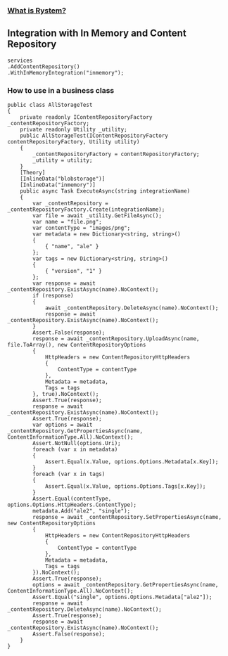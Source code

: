 ﻿### [What is Rystem?](https://github.com/KeyserDSoze/Rystem)

## Integration with In Memory and Content Repository

    services
    .AddContentRepository()
    .WithInMemoryIntegration("inmemory");

### How to use in a business class

    public class AllStorageTest
    {
        private readonly IContentRepositoryFactory _contentRepositoryFactory;
        private readonly Utility _utility;
        public AllStorageTest(IContentRepositoryFactory contentRepositoryFactory, Utility utility)
        {
            _contentRepositoryFactory = contentRepositoryFactory;
            _utility = utility;
        }
        [Theory]
        [InlineData("blobstorage")]
        [InlineData("inmemory")]
        public async Task ExecuteAsync(string integrationName)
        {
            var _contentRepository = _contentRepositoryFactory.Create(integrationName);
            var file = await _utility.GetFileAsync();
            var name = "file.png";
            var contentType = "images/png";
            var metadata = new Dictionary<string, string>()
            {
                { "name", "ale" }
            };
            var tags = new Dictionary<string, string>()
            {
                { "version", "1" }
            };
            var response = await _contentRepository.ExistAsync(name).NoContext();
            if (response)
            {
                await _contentRepository.DeleteAsync(name).NoContext();
                response = await _contentRepository.ExistAsync(name).NoContext();
            }
            Assert.False(response);
            response = await _contentRepository.UploadAsync(name, file.ToArray(), new ContentRepositoryOptions
            {
                HttpHeaders = new ContentRepositoryHttpHeaders
                {
                    ContentType = contentType
                },
                Metadata = metadata,
                Tags = tags
            }, true).NoContext();
            Assert.True(response);
            response = await _contentRepository.ExistAsync(name).NoContext();
            Assert.True(response);
            var options = await _contentRepository.GetPropertiesAsync(name, ContentInformationType.All).NoContext();
            Assert.NotNull(options.Uri);
            foreach (var x in metadata)
            {
                Assert.Equal(x.Value, options.Options.Metadata[x.Key]);
            }
            foreach (var x in tags)
            {
                Assert.Equal(x.Value, options.Options.Tags[x.Key]);
            }
            Assert.Equal(contentType, options.Options.HttpHeaders.ContentType);
            metadata.Add("ale2", "single");
            response = await _contentRepository.SetPropertiesAsync(name, new ContentRepositoryOptions
            {
                HttpHeaders = new ContentRepositoryHttpHeaders
                {
                    ContentType = contentType
                },
                Metadata = metadata,
                Tags = tags
            }).NoContext();
            Assert.True(response);
            options = await _contentRepository.GetPropertiesAsync(name, ContentInformationType.All).NoContext();
            Assert.Equal("single", options.Options.Metadata["ale2"]);
            response = await _contentRepository.DeleteAsync(name).NoContext();
            Assert.True(response);
            response = await _contentRepository.ExistAsync(name).NoContext();
            Assert.False(response);
        }
    }
